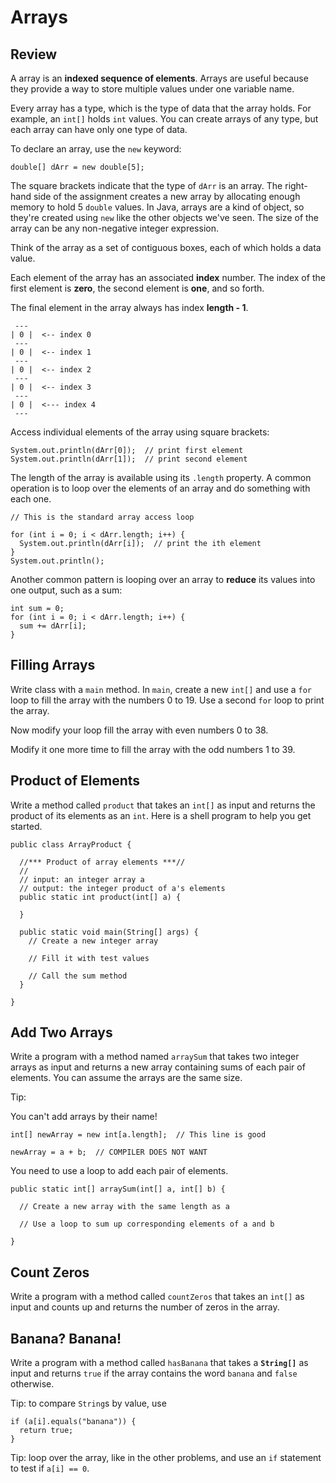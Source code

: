 # Arrays

## Review

A array is an **indexed sequence of elements**. Arrays are useful because they provide a way to store multiple values under one variable
name.

Every array has a type, which is the type of data that the array holds. For example, an `int[]` holds `int` values. You can create arrays
of any type, but each array can have only one type of data.

To declare an array, use the `new` keyword:

```
double[] dArr = new double[5];
```

The square brackets indicate that the type of `dArr` is an array. The right-hand side of the assignment creates a new array by allocating
enough memory to hold 5 `double` values. In Java, arrays are a kind of object, so they're created using `new` like the other objects
we've seen. The size of the array can be any non-negative integer expression.

Think of the array as a set of contiguous boxes, each of which holds a data value.

Each element of the array has an associated **index** number. The index of the first element is **zero**, the second element is **one**,
and so forth.

The final element in the array always has index **length - 1**.
```
 ---
| 0 |  <-- index 0
 ---
| 0 |  <-- index 1
 ---
| 0 |  <-- index 2
 ---
| 0 |  <-- index 3
 ---
| 0 |  <--- index 4
 ---
```

Access individual elements of the array using square brackets:

```
System.out.println(dArr[0]);  // print first element
System.out.println(dArr[1]);  // print second element
```

The length of the array is available using its `.length` property. A common operation is to loop over the elements of an array and do 
something with each one.

```
// This is the standard array access loop

for (int i = 0; i < dArr.length; i++) {
  System.out.println(dArr[i]);  // print the ith element
}
System.out.println();
```

Another common pattern is looping over an array to **reduce** its values into one output, such as a sum:

```
int sum = 0;
for (int i = 0; i < dArr.length; i++) {
  sum += dArr[i];
}
```

## Filling Arrays

Write class with a `main` method. In `main`, create a new `int[]` and use a `for` loop to fill the array with the numbers 0 to 19. Use a
second `for` loop to print the array.

Now modify your loop fill the array with even numbers 0 to 38.

Modify it one more time to fill the array with the odd numbers 1 to 39.
## Product of Elements

Write a method called `product` that takes an `int[]` as input and returns the product of its elements as an `int`. Here is a shell program to help you get started.

```
public class ArrayProduct {
  
  //*** Product of array elements ***//
  //
  // input: an integer array a
  // output: the integer product of a's elements
  public static int product(int[] a) {
  
  }

  public static void main(String[] args) {
    // Create a new integer array
    
    // Fill it with test values
    
    // Call the sum method
  }
  
}
```

## Add Two Arrays

Write a program with a method named `arraySum` that takes two integer arrays as input and returns a new array containing sums of each pair of elements. You can assume the arrays are the same size.

Tip:

You can't add arrays by their name!

```
int[] newArray = new int[a.length];  // This line is good

newArray = a + b;  // COMPILER DOES NOT WANT
```

You need to use a loop to add each pair of elements.

```
public static int[] arraySum(int[] a, int[] b) {

  // Create a new array with the same length as a
  
  // Use a loop to sum up corresponding elements of a and b
  
}
```

## Count Zeros

Write a program with a method called `countZeros` that takes an `int[]` as input and counts up and returns the number of zeros in the array.


## Banana? Banana!

Write a program with a method called `hasBanana` that takes a **`String[]`** as input and returns `true` if the array contains the word
`banana` and `false` otherwise.

Tip: to compare `String`s by value, use

```
if (a[i].equals("banana")) {
  return true;
}
```
Tip: loop over the array, like in the other problems, and use an `if` statement to test if `a[i] == 0`.
